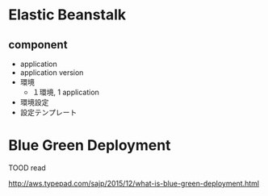 # Elastic Beanstalk

## component

* application
* application version
* 環境
  * １環境, 1 application
* 環境設定
* 設定テンプレート

# Blue Green Deployment

TOOD read

<http://aws.typepad.com/sajp/2015/12/what-is-blue-green-deployment.html>